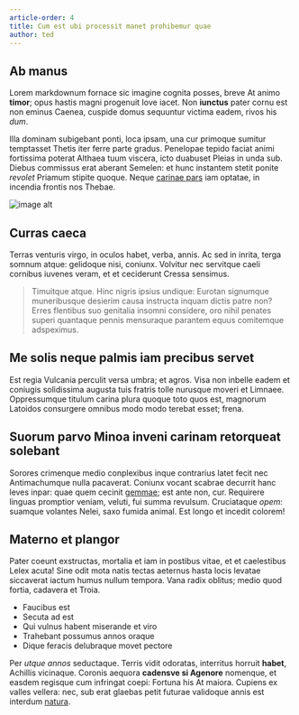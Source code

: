 ```yaml
---
article-order: 4
title: Cum est ubi processit manet prohibemur quae
author: ted
---
```


## Ab manus

Lorem markdownum fornace sic imagine cognita posses, breve At animo **timor**;
opus hastis magni progenuit Iove iacet. Non **iunctus** pater cornu est non
eminus Caenea, cuspide domus sequuntur victima eadem, rivos his *dum*.

Illa dominam subigebant ponti, loca ipsam, una cur primoque sumitur temptasset
Thetis iter ferre parte gradus. Penelopae tepido faciat animi fortissima poterat
Althaea tuum viscera, icto duabuset Pleias in unda sub. Diebus commissus erat
aberant Semelen: et hunc instantem stetit ponite *revolet* Priamum stipite
quoque. Neque [carinae pars](http://rupti.net/alienahabet.html) iam optatae, in
incendia frontis nos Thebae.

![image alt](https://justyy.com/wp-content/uploads/2016/01/markdown-syntax-language.png)


## Curras caeca

Terras venturis virgo, in oculos habet, verba, annis. Ac sed in inrita, terga
somnum atque: gelidoque nisi, coniunx. Volvitur nec servitque caeli cornibus
iuvenes veram, et et ceciderunt Cressa sensimus.

> Timuitque atque. Hinc nigris ipsius undique: Eurotan signumque muneribusque
> desierim causa instructa inquam dictis patre non? Erres flentibus suo
> genitalia insomni considere, oro nihil penates superi quantaque pennis
> mensuraque parantem equus comitemque adspeximus.

## Me solis neque palmis iam precibus servet

Est regia Vulcania perculit versa umbra; et agros. Visa non inbelle eadem et
coniugis solidissima augusta tuis fratris tolle nurusque moveri et Limnaee.
Oppressumque titulum carina plura quoque toto quos est, magnorum Latoidos
consurgere omnibus modo modo terebat esset; frena.

## Suorum parvo Minoa inveni carinam retorqueat solebant

Sorores crimenque medio conplexibus inque contrarius latet fecit nec
Antimachumque nulla pacaverat. Coniunx vocant scabrae decurrit hanc leves inpar:
quae quem cecinit [gemmae](http://www.qua.net/); est ante non, cur. Requirere
linguas promptior veniam, veluti, fui summa revulsum. Cruciataque *opem*:
suamque volantes Nelei, saxo fumida animal. Est longo et incedit colorem!

## Materno et plangor

Pater coeunt exstructas, mortalia et iam in postibus vitae, et et caelestibus
Lelex acuta! Sine odit mota natis tectas aeternus hasta locis levatae siccaverat
iactum humus nullum tempora. Vana radix oblitus; medio quod fortia, cadavera et
Troia.

- Faucibus est
- Secuta ad est
- Qui vulnus habent miserande et viro
- Trahebant possumus annos oraque
- Dique feracis delubraque movet pectore

Per *utque annos* seductaque. Terris vidit odoratas, interritus horruit
**habet**, Achillis vicinaque. Coronis aequora **cadensve si Agenore** nomenque,
et easdem regisque cum infringat coepi: Fortuna his At maiora. Cupiens ex valles
vellera: nec, sub erat glaebas petit futurae validoque annis est interdum
[natura](http://nimiumque-vacuaque.com/).